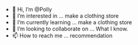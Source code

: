 - 👋 Hi, I’m @Polly
- 👀 I’m interested in ... make a clothing store
- 🌱 I’m currently learning ... make a clothing store
- 💞️ I’m looking to collaborate on ... What I know.
- 📫 How to reach me ... recommendation

<!---
Pollyomg/Pollyomg is a ✨ special ✨ repository because its `README.md` (this file) appears on your GitHub profile.
You can click the Preview link to take a look at your changes.
--->

